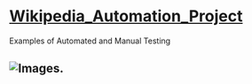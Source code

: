 # [Wikipedia_Automation_Project](https://www.wikipedia.org/)
Examples of Automated and Manual Testing
## ![Images](https://logos-world.net/wp-content/uploads/2020/09/Wikipedia-Logo.png).



